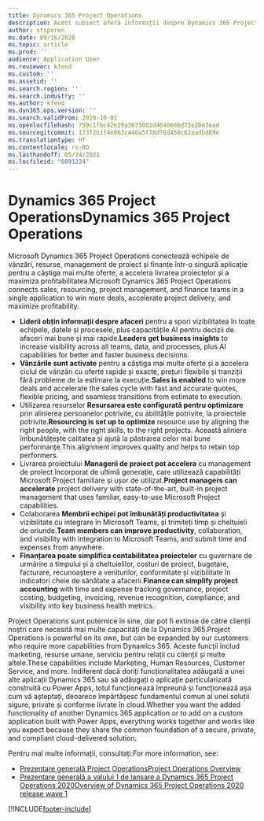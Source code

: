 ```yaml
---
title: Dynamics 365 Project Operations
description: Acest subiect oferă informații despre Dynamics 365 Project operations.
author: stsporen
ms.date: 09/16/2020
ms.topic: article
ms.prod: ''
audience: Application User
ms.reviewer: kfend
ms.custom: ''
ms.assetid: ''
ms.search.region: ''
ms.search.industry: ''
ms.author: kfend
ms.dyn365.ops.version: ''
ms.search.validFrom: 2020-10-01
ms.openlocfilehash: 759c1fbc42e29a3673601d46406ebd73e2be7ead
ms.sourcegitcommit: 173f2b1f4e063c440a5f78d76d456c62aadbd89e
ms.translationtype: HT
ms.contentlocale: ro-RO
ms.lasthandoff: 05/24/2021
ms.locfileid: "6091224"
---
```

# <a name="dynamics-365-project-operations"></a><span data-ttu-id="a480d-103">Dynamics 365 Project Operations</span><span class="sxs-lookup"><span data-stu-id="a480d-103">Dynamics 365 Project Operations</span></span>

<span data-ttu-id="a480d-104">Microsoft Dynamics 365 Project Operations conectează echipele de vânzări, resurse, management de proiect și finanțe într-o singură aplicație pentru a câștiga mai multe oferte, a accelera livrarea proiectelor și a maximiza profitabilitatea.</span><span class="sxs-lookup"><span data-stu-id="a480d-104">Microsoft Dynamics 365 Project Operations connects sales, resourcing, project management, and finance teams in a single application to win more deals, accelerate project delivery, and maximize profitability.</span></span>

-   <span data-ttu-id="a480d-105">**Liderii obțin informații despre afaceri** pentru a spori vizibilitatea în toate echipele, datele și procesele, plus capacitățile AI pentru decizii de afaceri mai bune și mai rapide.</span><span class="sxs-lookup"><span data-stu-id="a480d-105">**Leaders get business insights** to increase visibility across all teams, data, and processes, plus AI capabilities for better and faster business decisions.</span></span>
-   <span data-ttu-id="a480d-106">**Vânzările sunt activate** pentru a câștiga mai multe oferte și a accelera ciclul de vânzări cu oferte rapide și exacte, prețuri flexibile și tranziții fără probleme de la estimare la execuție.</span><span class="sxs-lookup"><span data-stu-id="a480d-106">**Sales is enabled** to win more deals and accelerate the sales cycle with fast and accurate quotes, flexible pricing, and seamless transitions from estimate to execution.</span></span>
-   <span data-ttu-id="a480d-107">Utilizarea resurselor **Resursarea este configurată pentru optimizare** prin alinierea persoanelor potrivite, cu abilitățile potrivite, la proiectele potrivite.</span><span class="sxs-lookup"><span data-stu-id="a480d-107">**Resourcing is set up to optimize** resource use by aligning the right people, with the right skills, to the right projects.</span></span> <span data-ttu-id="a480d-108">Această aliniere îmbunătățește calitatea și ajută la păstrarea celor mai bune performanțe.</span><span class="sxs-lookup"><span data-stu-id="a480d-108">This alignment improves quality and helps to retain top performers.</span></span>
-   <span data-ttu-id="a480d-109">Livrarea proiectului **Managerii de proiect pot accelera** cu management de proiect încorporat de ultimă generație, care utilizează capabilități Microsoft Project familiare și ușor de utilizat.</span><span class="sxs-lookup"><span data-stu-id="a480d-109">**Project managers can accelerate** project delivery with state-of-the-art, built-in project management that uses familiar, easy-to-use Microsoft Project capabilities.</span></span>
-   <span data-ttu-id="a480d-110">Colaborarea **Membrii echipei pot îmbunătăți productivitatea** și vizibilitate cu integrare în Microsoft Teams, și trimiteți timp și cheltuieli de oriunde.</span><span class="sxs-lookup"><span data-stu-id="a480d-110">**Team members can improve productivity**, collaboration, and visibility with integration to Microsoft Teams, and submit time and expenses from anywhere.</span></span>
-   <span data-ttu-id="a480d-111">**Finanțarea poate simplifica contabilitatea proiectelor** cu guvernare de urmărire a timpului și a cheltuielilor, costuri de proiect, bugetare, facturare, recunoaștere a veniturilor, conformitate și vizibilitate în indicatori cheie de sănătate a afacerii.</span><span class="sxs-lookup"><span data-stu-id="a480d-111">**Finance can simplify project accounting** with time and expense tracking governance, project costing, budgeting, invoicing, revenue recognition, compliance, and visibility into key business health metrics.</span></span>

<span data-ttu-id="a480d-112">Project Operations sunt puternice în sine, dar pot fi extinse de către clienții noștri care necesită mai multe capacități de la Dynamics 365.</span><span class="sxs-lookup"><span data-stu-id="a480d-112">Project Operations is powerful on its own, but can be expanded by our customers who require more capabilities from Dynamics 365.</span></span> <span data-ttu-id="a480d-113">Aceste funcții includ marketing, resurse umane, serviciu pentru relații cu clienții și multe altele.</span><span class="sxs-lookup"><span data-stu-id="a480d-113">These capabilities include Marketing, Human Resources, Customer Service, and more.</span></span> <span data-ttu-id="a480d-114">Indiferent dacă doriți funcționalitatea adăugată a unei alte aplicații Dynamics 365 sau să adăugați o aplicație particularizată construită cu Power Apps, totul funcționează împreună și funcționează așa cum vă așteptați, deoarece împărtășesc fundamentul comun al unei soluții sigure, private și conforme livrate în cloud.</span><span class="sxs-lookup"><span data-stu-id="a480d-114">Whether you want the added functionality of another Dynamics 365 application or to add on a custom application built with Power Apps, everything works together and works like you expect because they share the common foundation of a secure, private, and compliant cloud-delivered solution.</span></span>

<span data-ttu-id="a480d-115">Pentru mai multe informații, consultați:</span><span class="sxs-lookup"><span data-stu-id="a480d-115">For more information, see:</span></span>

- [<span data-ttu-id="a480d-116">Prezentare generală Project Operations</span><span class="sxs-lookup"><span data-stu-id="a480d-116">Project Operations Overview</span></span>](https://dynamics.microsoft.com/en-us/project-operations/overview/)
- [<span data-ttu-id="a480d-117">Prezentare generală a valului 1 de lansare a Dynamics 365 Project Operations 2020</span><span class="sxs-lookup"><span data-stu-id="a480d-117">Overview of Dynamics 365 Project Operations 2020 release wave 1</span></span>](/dynamics365-release-plan/2020wave1/dynamics365-project-operations/)



[!INCLUDE[footer-include](includes/footer-banner.md)]

